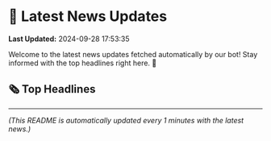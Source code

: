 # 📰 Latest News Updates
**Last Updated:** 2024-09-28 17:53:35

Welcome to the latest news updates fetched automatically by our bot! Stay informed with the top headlines right here. 🚀

## 🗞️ Top Headlines

---
*(This README is automatically updated every 1 minutes with the latest news.)*
